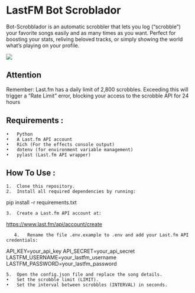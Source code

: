 # LastFM Bot Scroblador

Bot-Scrobblador is an automatic scrobbler that lets you log (“scrobble”) your favorite songs easily and as many times as you want. Perfect for boosting your stats, reliving beloved tracks, or simply showing the world what’s playing on your profile.

<img align="center"  src="https://babibreaths.nekoweb.org/img/prin1.PNG">

## Attention

Remember: Last.fm has a daily limit of 2,800 scrobbles. Exceeding this will trigger a “Rate Limit” error, blocking your access to the scrobble API for 24 hours

## Requirements :

	•	Python
	•	A Last.fm API account
    •	Rich (For the effects console output)
	•	dotenv (for environment variable management)
	•	pylast (Last.fm API wrapper)

## How To Use :

	1.	Clone this repository.
	2.	Install all required dependencies by running:
pip install -r requirements.txt

    3.	Create a Last.fm API account at:
https://www.last.fm/api/account/create

	   4.	Rename the file .env.example to .env and add your Last.fm API credentials:
API_KEY=your_api_key
API_SECRET=your_api_secret
LASTFM_USERNAME=your_lastfm_username
LASTFM_PASSWORD=your_lastfm_password

    5.	Open the config.json file and replace the song details.
	•	Set the scrobble limit (LIMIT).
	•	Set the interval between scrobbles (INTERVAL) in seconds.
